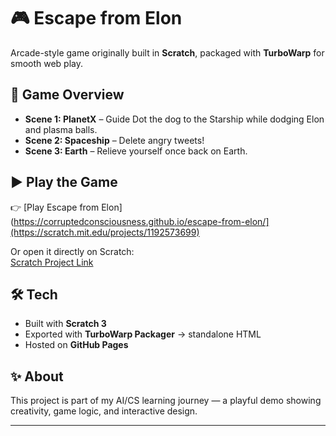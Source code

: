 # 🎮 Escape from Elon

Arcade-style game originally built in **Scratch**, packaged with **TurboWarp** for smooth web play.

## 🐾 Game Overview
- **Scene 1: PlanetX** – Guide Dot the dog to the Starship while dodging Elon and plasma balls.  
- **Scene 2: Spaceship** – Delete angry tweets! 
- **Scene 3: Earth** – Relieve yourself once back on Earth.

## ▶ Play the Game
👉 [Play Escape from Elon](https://corruptedconsciousness.github.io/escape-from-elon/](https://scratch.mit.edu/projects/1192573699)

Or open it directly on Scratch:  
[Scratch Project Link](https://scratch.mit.edu/projects/1192573699)  

## 🛠 Tech
- Built with **Scratch 3**  
- Exported with **TurboWarp Packager** → standalone HTML  
- Hosted on **GitHub Pages**  


## ✨ About
This project is part of my AI/CS learning journey — a playful demo showing creativity, game logic, and interactive design.  

---
